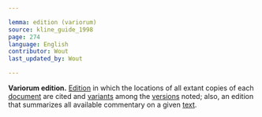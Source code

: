```yaml
---

lemma: edition (variorum)
source: kline_guide_1998
page: 274
language: English
contributor: Wout
last_updated_by: Wout

---
```


**Variorum edition.** [Edition](editionScholarly.html) in which the locations of all extant copies of each [document](document.html) are cited and [variants](variant.html) among the [versions](version.html) noted; also, an edition that summarizes all available commentary on a given [text](text.html).
